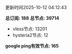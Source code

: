更新时间2025-10-12 04:12:43

**总订阅: 188**
**总节点: 39714**
- vless节点: 13201
- hysteria2节点: 12

**google ping有效节点: 165**
